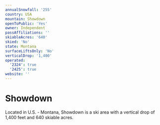 ```yaml
---
annualSnowfall: '255'
country: USA
mountain: Showdown
openToPublic: 'Yes'
owner: Independent
passAffiliations: ''
skiableAcres: '640'
skied: 'No'
state: Montana
surfaceLiftsOnly: 'No'
verticalDrop: '1,400'
operated:
  '2324': true
  '2425': true
website: ''
---
```



# Showdown

Located in U.S. - Montana, Showdown is a ski area with a vertical drop of 1,400 feet and 640 skiable acres.
